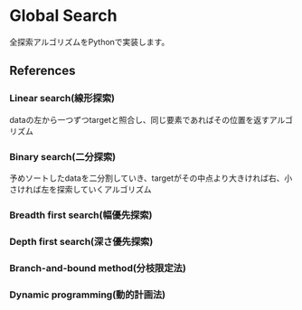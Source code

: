 # Global Search
全探索アルゴリズムをPythonで実装します。

## References
### Linear search(線形探索)
dataの左から一つずつtargetと照合し、同じ要素であればその位置を返すアルゴリズム

### Binary search(二分探索)
予めソートしたdataを二分割していき、targetがその中点より大きければ右、小さければ左を探索していくアルゴリズム

### Breadth first search(幅優先探索)


### Depth first search(深さ優先探索)


### Branch-and-bound method(分枝限定法)


### Dynamic programming(動的計画法)
